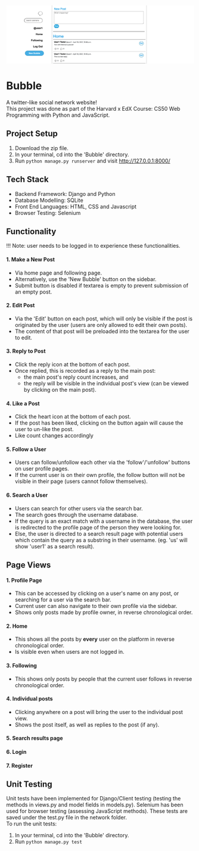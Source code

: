 ![Header](https://github.com/alicialawjy/Bubble/blob/main/Screenshots/Home.png)

# Bubble 
A twitter-like social network website! <br>
This project was done as part of the Harvard x EdX Course: CS50 Web Programming with Python and JavaScript.

## Project Setup
1. Download the zip file.
2. In your terminal, cd into the 'Bubble' directory.
3. Run ```python manage.py runserver``` and visit <a>http://127.0.0.1:8000/</a>

## Tech Stack
- Backend Framework: Django and Python
- Database Modelling: SQLite
- Front End Languages: HTML, CSS and Javascript
- Browser Testing: Selenium

## Functionality
!!! Note: user needs to be logged in to experience these functionalities.
#### 1. Make a New Post
- Via home page and following page.
- Alternatively, use the 'New Bubble' button on the sidebar.
- Submit button is disabled if textarea is empty to prevent submission of an empty post.

#### 2. Edit Post
- Via the 'Edit' button on each post, which will only be visible if the post is originated by the user (users are only allowed to edit their own posts).
- The content of that post will be preloaded into the textarea for the user to edit.

#### 3. Reply to Post
- Click the reply icon at the bottom of each post.
- Once replied, this is recorded as a reply to the main post:
  - the main post's reply count increases, and
  - the reply will be visible in the individual post's view (can be viewed by clicking on the main post).

#### 4. Like a Post
- Click the heart icon at the bottom of each post.
- If the post has been liked, clicking on the button again will cause the user to un-like the post.
- Like count changes accordingly

#### 5. Follow a User
- Users can follow/unfollow each other via the 'follow'/'unfollow' buttons on user profile pages.
- If the current user is on their own profile, the follow button will not be visible in their page (users cannot follow themselves).

#### 6. Search a User
- Users can search for other users via the search bar.
- The search goes through the username database.
- If the query is an exact match with a username in the database, the user is redirected to the profile page of the person they were looking for.
- Else, the user is directed to a search result page with potential users which contain the query as a substring in their username. (eg. 'us' will show 'user1' as a search result).

## Page Views
#### 1. Profile Page
- This can be accessed by clicking on a user's name on any post, or searching for a user via the search bar.
- Current user can also navigate to their own profile via the sidebar.
- Shows only posts made by profile owner, in reverse chronological order.

#### 2. Home
- This shows all the posts by <b>every</b> user on the platform in reverse chronological order.
- Is visible even when users are not logged in.

#### 3. Following
- This shows only posts by people that the current user follows in reverse chronological order.

#### 4. Individual posts
- Clicking anywhere on a post will bring the user to the individual post view.
- Shows the post itself, as well as replies to the post (if any).

#### 5. Search results page

#### 6. Login

#### 7. Register

## Unit Testing
Unit tests have been implemented for Django/Client testing (testing the methods in views.py and model fields in models.py). Selenium has been used for browser testing (assessing JavaScript methods). 
These tests are saved under the test.py file in the network folder. <br>
To run the unit tests:
1. In your terminal, cd into the 'Bubble' directory.
2. Run ```python manage.py test``` 


